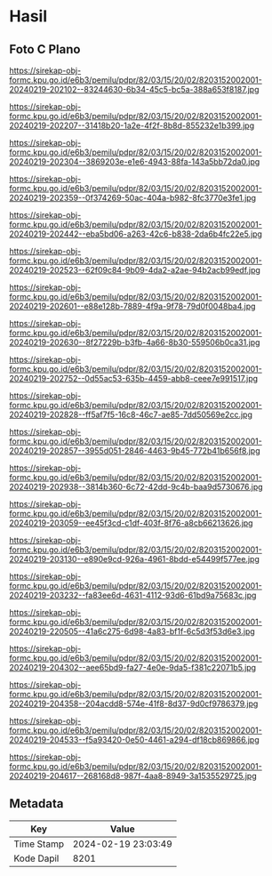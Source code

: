 # Hasil

## Foto C Plano

https://sirekap-obj-formc.kpu.go.id/e6b3/pemilu/pdpr/82/03/15/20/02/8203152002001-20240219-202102--83244630-6b34-45c5-bc5a-388a653f8187.jpg

https://sirekap-obj-formc.kpu.go.id/e6b3/pemilu/pdpr/82/03/15/20/02/8203152002001-20240219-202207--31418b20-1a2e-4f2f-8b8d-855232e1b399.jpg

https://sirekap-obj-formc.kpu.go.id/e6b3/pemilu/pdpr/82/03/15/20/02/8203152002001-20240219-202304--3869203e-e1e6-4943-88fa-143a5bb72da0.jpg

https://sirekap-obj-formc.kpu.go.id/e6b3/pemilu/pdpr/82/03/15/20/02/8203152002001-20240219-202359--0f374269-50ac-404a-b982-8fc3770e3fe1.jpg

https://sirekap-obj-formc.kpu.go.id/e6b3/pemilu/pdpr/82/03/15/20/02/8203152002001-20240219-202442--eba5bd06-a263-42c6-b838-2da6b4fc22e5.jpg

https://sirekap-obj-formc.kpu.go.id/e6b3/pemilu/pdpr/82/03/15/20/02/8203152002001-20240219-202523--62f09c84-9b09-4da2-a2ae-94b2acb99edf.jpg

https://sirekap-obj-formc.kpu.go.id/e6b3/pemilu/pdpr/82/03/15/20/02/8203152002001-20240219-202601--e88e128b-7889-4f9a-9f78-79d0f0048ba4.jpg

https://sirekap-obj-formc.kpu.go.id/e6b3/pemilu/pdpr/82/03/15/20/02/8203152002001-20240219-202630--8f27229b-b3fb-4a66-8b30-559506b0ca31.jpg

https://sirekap-obj-formc.kpu.go.id/e6b3/pemilu/pdpr/82/03/15/20/02/8203152002001-20240219-202752--0d55ac53-635b-4459-abb8-ceee7e991517.jpg

https://sirekap-obj-formc.kpu.go.id/e6b3/pemilu/pdpr/82/03/15/20/02/8203152002001-20240219-202828--ff5af7f5-16c8-46c7-ae85-7dd50569e2cc.jpg

https://sirekap-obj-formc.kpu.go.id/e6b3/pemilu/pdpr/82/03/15/20/02/8203152002001-20240219-202857--3955d051-2846-4463-9b45-772b41b656f8.jpg

https://sirekap-obj-formc.kpu.go.id/e6b3/pemilu/pdpr/82/03/15/20/02/8203152002001-20240219-202938--3814b360-6c72-42dd-9c4b-baa9d5730676.jpg

https://sirekap-obj-formc.kpu.go.id/e6b3/pemilu/pdpr/82/03/15/20/02/8203152002001-20240219-203059--ee45f3cd-c1df-403f-8f76-a8cb66213626.jpg

https://sirekap-obj-formc.kpu.go.id/e6b3/pemilu/pdpr/82/03/15/20/02/8203152002001-20240219-203130--e890e9cd-926a-4961-8bdd-e54499f577ee.jpg

https://sirekap-obj-formc.kpu.go.id/e6b3/pemilu/pdpr/82/03/15/20/02/8203152002001-20240219-203232--fa83ee6d-4631-4112-93d6-61bd9a75683c.jpg

https://sirekap-obj-formc.kpu.go.id/e6b3/pemilu/pdpr/82/03/15/20/02/8203152002001-20240219-220505--41a6c275-6d98-4a83-bf1f-6c5d3f53d6e3.jpg

https://sirekap-obj-formc.kpu.go.id/e6b3/pemilu/pdpr/82/03/15/20/02/8203152002001-20240219-204302--aee65bd9-fa27-4e0e-9da5-f381c22071b5.jpg

https://sirekap-obj-formc.kpu.go.id/e6b3/pemilu/pdpr/82/03/15/20/02/8203152002001-20240219-204358--204acdd8-574e-41f8-8d37-9d0cf9786379.jpg

https://sirekap-obj-formc.kpu.go.id/e6b3/pemilu/pdpr/82/03/15/20/02/8203152002001-20240219-204533--f5a93420-0e50-4461-a294-df18cb869866.jpg

https://sirekap-obj-formc.kpu.go.id/e6b3/pemilu/pdpr/82/03/15/20/02/8203152002001-20240219-204617--268168d8-987f-4aa8-8949-3a1535529725.jpg


## Metadata

| Key        | Value               |
| ---------- | ------------------- |
| Time Stamp | 2024-02-19 23:03:49 |
| Kode Dapil | 8201                |



